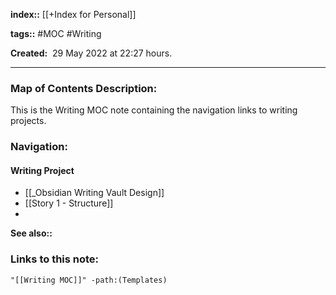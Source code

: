 **index::** [[+Index for Personal]]

**tags::** #MOC #Writing

**Created:**  29 May 2022 at  22:27 hours.

___
### Map of Contents Description:
This is the Writing MOC note containing the navigation links to writing projects.
### Navigation:
#### Writing Project
- [[_Obsidian Writing Vault Design]]
- [[Story 1 - Structure]]
- 

**See also::** 

### Links to this note:
```query
"[[Writing MOC]]" -path:(Templates) 
```
